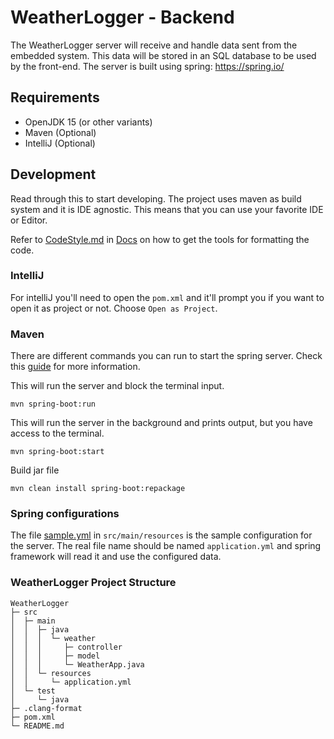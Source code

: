 # WeatherLogger - Backend

The WeatherLogger server will receive and handle data sent from the embedded system. This data will be stored in an SQL database to be used by the front-end. The server is built using spring: https://spring.io/ 

## Requirements

 - OpenJDK 15 (or other variants)
 - Maven (Optional)
 - IntelliJ (Optional)

## Development

Read through this to start developing. The project uses maven as build system and it is IDE agnostic. This means that you can use your favorite IDE or Editor.

Refer to [CodeStyle.md](/Docs/CodeStyle.md) in [Docs](/Docs) on how to get the tools for formatting the code.

### IntelliJ

For intelliJ you'll need to open the `pom.xml` and it'll prompt you if you want to open it as project or not. Choose `Open as Project`.

### Maven

There are different commands you can run to start the spring server. Check this [guide](https://docs.spring.io/spring-boot/docs/2.4.4/maven-plugin/reference/htmlsingle/#goals) for more information.

This will run the server and block the terminal input.

```
mvn spring-boot:run
```

This will run the server in the background and prints output, but you have access to the terminal.

```
mvn spring-boot:start
```

Build jar file

```shell
mvn clean install spring-boot:repackage
```

### Spring configurations

The file [sample.yml](/WeatherLogger/src/main/resources/sample.yml) in `src/main/resources` is the sample configuration for the server. The real file name should be named `application.yml` and spring framework will read it and use the configured data.

### WeatherLogger Project Structure

```
WeatherLogger
├─ src
│  ├─ main
│  │  ├─ java
│  │  │  └─ weather
│  │  │     ├─ controller
│  │  │     ├─ model
│  │  │     └─ WeatherApp.java
│  │  └─ resources
│  │     └─ application.yml
│  └─ test
│     └─ java
├─ .clang-format
├─ pom.xml
└─ README.md
```
